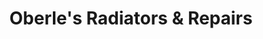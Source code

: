 ---
title: "Oberle's Radiators & Repairs"
url: /belle-fourche/oberles-radiators-und-repairs/
shop: Autowerkstatt
---